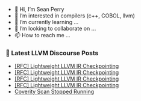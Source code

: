 - 👋 Hi, I’m Sean Perry
- 👀 I’m interested in compilers (c++, COBOL, llvm)
- 🌱 I’m currently learning ...
- 💞️ I’m looking to collaborate on ...
- 📫 How to reach me ...

<!---
s66perry/s66perry is a ✨ special ✨ repository because its `README.md` (this file) appears on your GitHub profile.
You can click the Preview link to take a look at your changes.
--->
### 📕 Latest LLVM Discourse Posts

<!-- DISCOURSE-LLVM:START -->
- [[RFC] Lightweight LLVM IR Checkpointing](https://discourse.llvm.org/t/rfc-lightweight-llvm-ir-checkpointing/68446?page=2#post_31)
- [[RFC] Lightweight LLVM IR Checkpointing](https://discourse.llvm.org/t/rfc-lightweight-llvm-ir-checkpointing/68446?page=2#post_30)
- [[RFC] Lightweight LLVM IR Checkpointing](https://discourse.llvm.org/t/rfc-lightweight-llvm-ir-checkpointing/68446?page=2#post_29)
- [[RFC] Lightweight LLVM IR Checkpointing](https://discourse.llvm.org/t/rfc-lightweight-llvm-ir-checkpointing/68446?page=2#post_28)
- [Coverity Scan Stopped Running](https://discourse.llvm.org/t/coverity-scan-stopped-running/67856?page=2#post_21)
<!-- DISCOURSE-LLVM:END -->
